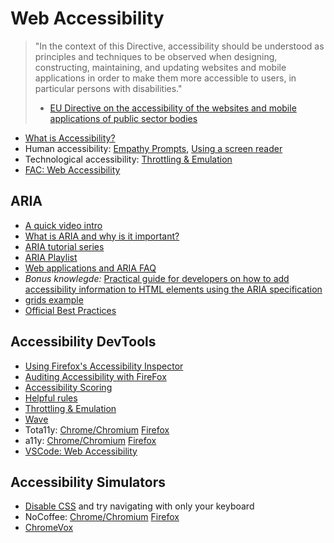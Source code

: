 # Web Accessibility

> "In the context of this Directive, accessibility should be understood as principles and techniques to be observed when designing, constructing, maintaining, and updating websites and mobile applications in order to make them more accessible to users, in particular persons with disabilities."
>
> -   [EU Directive on the accessibility of the websites and mobile applications of public sector bodies](https://eur-lex.europa.eu/legal-content/EN/TXT/PDF/?uri=CELEX:32016L2102&from=EN)

-   [What is Accessibility?](https://developer.mozilla.org/en-US/docs/Learn/Accessibility/What_is_accessibility)
-   Human accessibility: [Empathy Prompts](https://empathyprompts.net/#blindness), [Using a screen reader](https://www.youtube.com/watch?v=dEbl5jvLKGQ)
-   Technological accessibility: [Throttling & Emulation](https://blog.j-labs.pl/index.php?page=2019/08/Testing-and-simulating-mobile-devices-in-Chrome-DevTools)
-   [FAC: Web Accessibility](https://github.com/foundersandcoders/web-accessibility)

## ARIA

-   [A quick video intro](https://www.youtube.com/watch?v=rvYXa2nGE04)
-   [What is ARIA and why is it important?](https://www.youtube.com/watch?v=HtTyRajRuyY)
-   [ARIA tutorial series](https://www.youtube.com/watch?v=o4xHfi4t9S0&list=PLWjCJDeWfDdcEtSnqq_iGLKGA_H_3o3y7)
-   [ARIA Playlist](https://www.youtube.com/watch?v=g9Qff0b-lHk&list=PL_gUZt7pGoe2OI___PQDlQUJ8CbUxHWmO)
-   [Web applications and ARIA FAQ](https://developer.mozilla.org/en-US/docs/Web/Accessibility/ARIA/Web_applications_and_ARIA_FAQ)
-   _Bonus knowlegde:_ [Practical guide for developers on how to add accessibility information to HTML elements using the ARIA specification](https://w3c.github.io/using-aria/)
-   [grids example](https://gist.github.com/visiongeist/bdaa0da523b462b89af7)
-   [Official Best Practices](https://w3c.github.io/aria-practices/)

## Accessibility DevTools

-   [Using Firefox's Accessibility Inspector](https://www.youtube.com/watch?v=7mqqgIxX_NU)
-   [Auditing Accessibility with FireFox](https://hacks.mozilla.org/2019/10/auditing-for-accessibility-problems-with-firefox-developer-tools/)
-   [Accessibility Scoring](https://web.dev/accessibility-scoring/)
-   [Helpful rules](https://www.lullabot.com/articles/what-heck-aria-beginners-guide-aria-accessibility)
-   [Throttling & Emulation](https://blog.j-labs.pl/index.php?page=2019/08/Testing-and-simulating-mobile-devices-in-Chrome-DevTools)
-   [Wave](https://wave.webaim.org/extension/)
-   Tota11y: [Chrome/Chromium](https://chrome.google.com/webstore/detail/tota11y-toolkit-chrome-ex/plgldjckfjonhhaflbghkdmbcmffccpn) [Firefox](https://addons.mozilla.org/en-US/firefox/addon/tota11y-accessibility-toolkit/?src=search)
-   a11y: [Chrome/Chromium](https://developer.chrome.com/extensions/a11yn) [Firefox](https://addons.mozilla.org/en-US/firefox/addon/a11y-outline/)
-   [VSCode: Web Accessibility](https://github.com/mvdschee/web-accessibility)

## Accessibility Simulators

-   [Disable CSS](https://sumtips.com/software/browsers/turn-off-css-on-a-specific-website-in-browser-for-testing/) and try navigating with only your keyboard
-   NoCoffee: [Chrome/Chromium](https://chrome.google.com/webstore/detail/nocoffee/jjeeggmbnhckmgdhmgdckeigabjfbddl?hl=en-US) [Firefox](https://addons.mozilla.org/en-US/firefox/addon/nocoffee/)
-   [ChromeVox](https://chrome.google.com/webstore/detail/chromevox-classic-extensi/kgejglhpjiefppelpmljglcjbhoiplfn)
